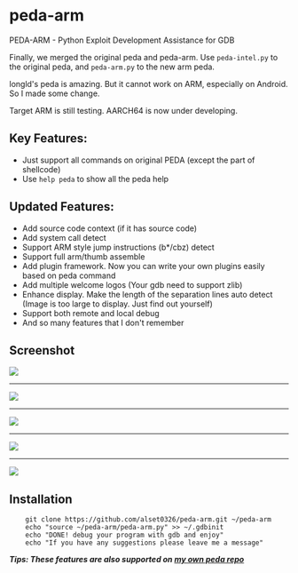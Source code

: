 
peda-arm
====

PEDA-ARM - Python Exploit Development Assistance for GDB

Finally, we merged the original peda and peda-arm. Use `peda-intel.py` to the original peda, and `peda-arm.py` to the new arm peda.

longld's peda is amazing. But it cannot work on ARM, especially on Android. So I made some change.

Target ARM is still testing. AARCH64 is now under developing.

## Key Features:
* Just support all commands on original PEDA (except the part of shellcode)
* Use `help peda` to show all the peda help

## Updated Features:
* Add source code context (if it has source code)
* Add system call detect
* Support ARM style jump instructions (b*/cbz) detect
* Support full arm/thumb assemble
* Add plugin framework. Now you can write your own plugins easily based on peda command
* Add multiple welcome logos (Your gdb need to support zlib)
* Enhance display. Make the length of the separation lines auto detect (Image is too large to display. Just find out yourself)
* Support both remote and local debug
* And so many features that I don't remember

## Screenshot

![](https://cloud.githubusercontent.com/assets/16704510/23940225/0da3d678-099f-11e7-9625-a48e3d3cc2ff.png)

---

![](https://cloud.githubusercontent.com/assets/16704510/23940248/1ed125cc-099f-11e7-9c58-547078536ad1.png)

---

![](https://cloud.githubusercontent.com/assets/16704510/23940259/244e7950-099f-11e7-9c1f-ef43891b92cc.png)

---

![](https://cloud.githubusercontent.com/assets/16704510/23940267/2e246534-099f-11e7-8321-9031e8499ed1.png)

---

![](https://cloud.githubusercontent.com/assets/16704510/23940278/38fc846e-099f-11e7-8588-547f29c354f6.png)

## Installation

```
    git clone https://github.com/alset0326/peda-arm.git ~/peda-arm
    echo "source ~/peda-arm/peda-arm.py" >> ~/.gdbinit
    echo "DONE! debug your program with gdb and enjoy"
    echo "If you have any suggestions please leave me a message"
```

***Tips: These features are also supported on [my own peda repo](https://github.com/alset0326/peda)***
